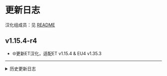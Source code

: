 # 更新日志

汉化组成员：见 [README](https://github.com/Cccc-owo/Extended-Timeline-Chinese-Localisation-Project#%E8%B4%A1%E7%8C%AE%E8%80%85--contributors)

## v1.15.4-r4

- 🌐更新ET汉化，适配ET v1.15.4 & EU4 v1.35.3

---

<details><summary>历史更新日志</summary>

## v1.15.3-r3

- 🌐更新ET汉化，适配ET v1.15.3 & EU4 v1.35.3
- 🌐更新原版汉化——感谢52汉化组的无私奉献！
- ✍️更新地图字体：补充缺字

## v1.15.1-r2

- 🌐更新ET汉化
- 🌐更新原版汉化——感谢52汉化组的无私奉献！
- ✍️更新地图字体：补充缺字

## v1.15.1-r1

- 🎇ETCLP 的第一个正式版！（是的，之前的都是测试版……）
- 🌐更新ET汉化
- 🌐更新原版汉化——感谢52汉化组的无私奉献！
- ✍️更新地图字体：补充缺字
- 🎇欢迎新的翻译成员：@MrEmptiness

## v1.14.4-b16

- 🌐更新汉化
- ↘本次汉化更新补完了国家理念汉化，更新了部分动态地名及文化人名的汉化
- ✍️更新地图字体：补充缺字
- 🎇欢迎新的翻译成员：@SphinX1633

## v1.14.4-b15

- 🔧修复可能存在的崩溃问题
- 🌐更新汉化
- 🎇欢迎新的翻译成员：@VoidLemon （虛白Lemon）

## v1.14.4-b14

又又是个小更新。

- 🌐更新汉化
- ↘本次汉化更新主要包括部分国家理念和动态地名的汉化
- ✍️更新地图字体：补充缺字
- 🎇欢迎新的翻译成员：@Chiangkaisheck （止波里）

## v1.14.4-b13

又是个小更新。

- 🌐更新汉化
- ↘本次汉化更新主要包括部分国家理念和动态地名的汉化
- ✍️更新地图字体：补充缺字（邽）
- 🎇欢迎新的翻译成员：@Kar0606

## v1.14.4-b12

只是个小更新。

- 🌐更新汉化
- ✍️更新地图字体：「方正北魏楷书」 => 「方正公文楷体」
- 🖼️更新缩略图

## v1.14.4-b11

- ❗**本模组自此版本改为 ET 的附属子模组，即你需要安装并启用 ET 本体才可游玩。***!你还需要将 ET 的顺序置于本模组之前!*
- 🌐更新汉化
- ↘本次汉化更新主要包括任务树与国家理念，及动态地名的部分汉化，进度可至 [ParaTranz](https://paratranz.cn/projects/5342/) 查看
- ↘其他的一些本地化修正
- 🎇欢迎新的翻译成员：@Cloudflipper

## v1.14.4-b10

- 🎇新春快乐！本模组在创意工坊上达成破千订阅，谢谢大家支持！
- ✍️更新地图字体
- 🌐更新汉化
- ↘本次汉化更新主要包括任务树与国家理念的部分汉化，进度可至 [ParaTranz](https://paratranz.cn/projects/5342/) 查看
- ↘其他的一些本地化修正
- 🎇欢迎新的翻译成员：@CHuang227 , @Fritzwang , @15910637182 , @IsaacChen0527 , @zhuxizheng , @Observl

## v1.14.4-b9

- 🌐更新汉化
- ↘本次汉化更新主要包括任务树与国家理念的部分汉化，进度可至 [ParaTranz](https://paratranz.cn/projects/5342/) 查看
- 🎇欢迎新的翻译成员 @Zhujianfei1

## v1.14.4-b8

- 🌐更新汉化
- ↘本次汉化更新主要包括任务树与国家理念的部分汉化，进度可至 [ParaTranz](https://paratranz.cn/projects/5342/) 查看
- 🖼️更新缩略图
- ✏️更改模组名：由「Extended Timeline Chinese Localisation Project | 延长时间线中文汉化计划」改为「延长时间线汉化计划－Extended Timeline Chinese Localisation Project」

## v1.14.4-b7

- 🌐更新汉化
- ↘本次更新包括一大堆人名汉化，基本覆盖了汉语国家

## v1.14.4-b6

- 🌐更新汉化-2023年1月4日

## v1.14.4-b5

- 🌐更新汉化-2023年1月3日
- 🎇欢迎新的翻译成员 @shuaichao189

## v1.14.4-b4

- 🔧修复崩溃问题
- 🌐更新汉化

## v1.14.3-b1

- 🎇初次发布

</details>

